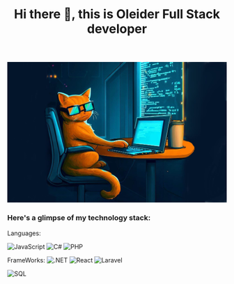 <center>
  <h1>
    
  Hi there 👋, this is Oleider Full Stack developer 
  </h1>
</center>
</br>

![Texto alternativo de la imagen](https://github.com/argenismahath/argenismahath/blob/main/_167cadbf-c846-4112-9440-61817b205e1f.jpeg)

<h3>
  
Here's a glimpse of my technology stack:
</h3>

 Languages:
 
![JavaScript](https://img.shields.io/badge/JavaScript-yellow?style=for-the-badge&logo=javascript)
![C#](https://img.shields.io/badge/C%23-green?style=for-the-badge&logo=csharp)
![PHP](https://img.shields.io/badge/PHP-blue?style=for-the-badge&logo=php)

FrameWorks:
![.NET](https://img.shields.io/badge/.NET-purple?style=for-the-badge&logo=.net)
![React](https://img.shields.io/badge/React-blue?style=for-the-badge&logo=react)
![Laravel](https://img.shields.io/badge/Laravel-red?style=for-the-badge&logo=laravel)

![SQL](https://img.shields.io/badge/SQL-orange?style=for-the-badge&logo=sql)



<!--
** is a ✨ _special_ ✨ repository because its `README.md` (this file) appears on your GitHub profile.

Here are some ideas to get you started:

- 🔭 I’m currently working on ...
- 🌱 I’m currently learning ...
- 👯 I’m looking to collaborate on ...
- 🤔 I’m looking for help with ...
- 💬 Ask me about ...
- 📫 How to reach me: ...
- 😄 Pronouns: ...
- ⚡ Fun fact: ...
-->
